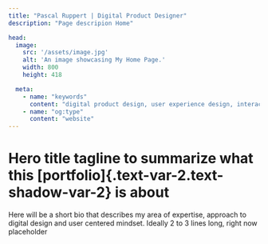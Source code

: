 ```yaml
---
title: "Pascal Ruppert | Digital Product Designer"
description: "Page descripion Home"

head:
  image:
    src: '/assets/image.jpg'
    alt: 'An image showcasing My Home Page.'
    width: 800
    height: 418

  meta:
    - name: "keywords"
      content: "digital product design, user experience design, interaction design, application design, user interface design, portfolio"
    - name: "og:type"
      content: "website"
---
```


# Hero title tagline to summarize what this [portfolio]{.text-var-2.text-shadow-var-2} is about

Here will be a short bio that describes my area of expertise, approach to digital design and user centered mindset. Ideally 2 to 3 lines long, right now placeholder
